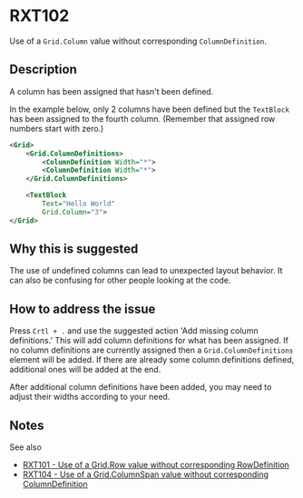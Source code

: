 # RXT102

Use of a `Grid.Column` value without corresponding `ColumnDefinition`.

## Description

A column has been assigned that hasn't been defined.

In the example below, only 2 columns have been defined but the `TextBlock` has been assigned to the fourth column. (Remember that assigned row numbers start with zero.)

```xml
<Grid>
    <Grid.ColumnDefinitions>
        <ColumnDefinition Width="*">
        <ColumnDefinition Width="*">
    </Grid.ColumnDefinitions>

    <TextBlock
        Text="Hello World"
        Grid.Column="3">
</Grid>
```

## Why this is suggested

The use of undefined columns can lead to unexpected layout behavior. It can also be confusing for other people looking at the code.

## How to address the issue

Press `Crtl + .` and use the suggested action 'Add missing column definitions.'
This will add column definitions for what has been assigned.
If no column definitions are currently assigned then a `Grid.ColumnDefinitions` element will be added. If there are already some column definitions defined, additional ones will be added at the end.

After additional column definitions have been added, you may need to adjust their widths according to your need.

## Notes

See also

- [RXT101 - Use of a Grid.Row value without corresponding RowDefinition](.\RXT101.md)
- [RXT104 - Use of a Grid.ColumnSpan value without corresponding ColumnDefinition](.\RXT104.md)